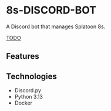 # 8s-DISCORD-BOT

A Discord bot that manages Splatoon 8s.

[TODO](TODO.md)

## Features


## Technologies
- Discord.py
- Python 3.13
- Docker

